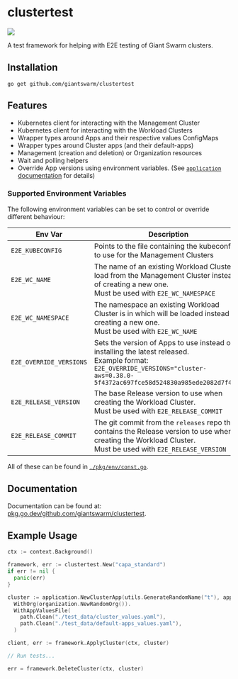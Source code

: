 # clustertest

<a href="https://godoc.org/github.com/giantswarm/clustertest"><img src="https://godoc.org/github.com/giantswarm/clustertest?status.svg"></a>

A test framework for helping with E2E testing of Giant Swarm clusters.

## Installation

```shell
go get github.com/giantswarm/clustertest
```

## Features

- Kubernetes client for interacting with the Management Cluster
- Kubernetes client for interacting with the Workload Clusters
- Wrapper types around Apps and their respective values ConfigMaps
- Wrapper types around Cluster apps (and their default-apps)
- Management (creation and deletion) or Organization resources
- Wait and polling helpers
- Override App versions using environment variables. (See [`application` documentation](https://pkg.go.dev/github.com/giantswarm/clustertest/pkg/application) for details)

### Supported Environment Variables

The following environment variables can be set to control or override different behaviour:

| Env Var | Description |
| --- | --- |
| `E2E_KUBECONFIG` | Points to the file containing the kubeconfig to use for the Management Clusters |
| `E2E_WC_NAME` | The name of an existing Workload Cluster to load from the Management Cluster instead of creating a new one.<br/>Must be used with `E2E_WC_NAMESPACE` |
| `E2E_WC_NAMESPACE` | The namespace an existing Workload Cluster is in which will be loaded instead of creating a new one.<br/>Must be used with `E2E_WC_NAME` |
| `E2E_OVERRIDE_VERSIONS` | Sets the version of Apps to use instead of installing the latest released.<br/>Example format: `E2E_OVERRIDE_VERSIONS="cluster-aws=0.38.0-5f4372ac697fce58d524830a985ede2082d7f461"` |
| `E2E_RELEASE_VERSION` | The base Release version to use when creating the Workload Cluster.<br/>Must be used with `E2E_RELEASE_COMMIT` |
| `E2E_RELEASE_COMMIT` | The git commit from the `releases` repo that contains the Release version to use when creating the Workload Cluster.<br/>Must be used with `E2E_RELEASE_VERSION` |

All of these can be found in [`./pkg/env/const.go`](./pkg/env/const.go).

## Documentation

Documentation can be found at: [pkg.go.dev/github.com/giantswarm/clustertest](https://pkg.go.dev/github.com/giantswarm/clustertest).

## Example Usage

```go
ctx := context.Background()

framework, err := clustertest.New("capa_standard")
if err != nil {
  panic(err)
}

cluster := application.NewClusterApp(utils.GenerateRandomName("t"), application.ProviderAWS).
  WithOrg(organization.NewRandomOrg()).
  WithAppValuesFile(
    path.Clean("./test_data/cluster_values.yaml"),
    path.Clean("./test_data/default-apps_values.yaml"),
  )

client, err := framework.ApplyCluster(ctx, cluster)

// Run tests...

err = framework.DeleteCluster(ctx, cluster)
```
